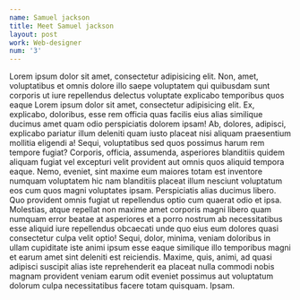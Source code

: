 ```yaml
---
name: Samuel jackson
title: Meet Samuel jackson
layout: post
work: Web-designer
num: '3'
---
```


Lorem ipsum dolor sit amet, consectetur adipisicing elit. Non, amet, voluptatibus et omnis dolore illo saepe voluptatem qui quibusdam sunt corporis ut iure repellendus delectus voluptate explicabo temporibus quos eaque
Lorem ipsum dolor sit amet, consectetur adipisicing elit. Ex, explicabo, doloribus, esse rem officia quas facilis eius alias similique ducimus amet quam odio perspiciatis dolorem ipsam! Ab, dolores, adipisci, explicabo pariatur illum deleniti quam iusto placeat nisi aliquam praesentium mollitia eligendi a! Sequi, voluptatibus sed quos possimus harum rem tempore fugiat? Corporis, officia, assumenda, asperiores blanditiis quidem aliquam fugiat vel excepturi velit provident aut omnis quos aliquid tempora eaque. Nemo, eveniet, sint maxime eum maiores totam est inventore numquam voluptatem hic nam blanditiis placeat illum nesciunt voluptatum eos cum quos magni voluptates ipsam. Perspiciatis alias ducimus libero. Quo provident omnis fugiat ut repellendus optio cum quaerat odio et ipsa. Molestias, atque repellat non maxime amet corporis magni libero quam numquam error beatae at asperiores et a porro nostrum ab necessitatibus esse aliquid iure repellendus obcaecati unde quo eius eum dolores quasi consectetur culpa velit optio! Sequi, dolor, minima, veniam doloribus in ullam cupiditate iste animi ipsum esse eaque similique illo temporibus magni et earum amet sint deleniti est reiciendis. Maxime, quis, animi, ad quasi adipisci suscipit alias iste reprehenderit ea placeat nulla commodi nobis magnam provident veniam earum odit eveniet possimus aut voluptatum dolorum culpa necessitatibus facere totam quisquam. Ipsam.
